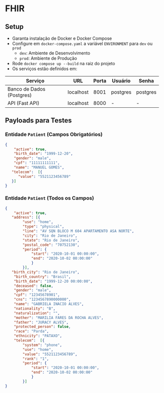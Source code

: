 # FHIR

## Setup

- Garanta instalação de Docker e Docker Compose
- Configure em `docker-compose.yaml` a variável `ENVIRONMENT` para `dev` ou `prod`
   - `dev`: Ambiente de Desenvolvimento
   - `prod`: Ambiente de Produção
- Rode `docker compose up --build` na raiz do projeto
- Os serviços estão definidos em:

|Serviço|URL|Porta|Usuário|Senha|
|--|--|--|--|--|
|Banco de Dados (Postgres) |localhost|8001|postgres|postgres|
|API (Fast API) | localhost|8000|-|-|

## Payloads para Testes

### Entidade `Patient` (Campos Obrigatórios)

```json
{
	"active": true,
	"birth_date": "1999-12-20",
	"gender": "male",
	"cpf": "11111111111",
	"name": "MANUEL GOMES",
   "telecom":  [{
      "value": "5521123456789"
   }]
}
```

### Entidade `Patient` (Todos os Campos)

```json
{
	"active": true,
   "address": [{
    	"use": "home",
    	"type": "physical",
    	"line": "AV SQN BLOCO M 604 APARTAMENTO ASA NORTE",
    	"city": "Rio de Janeiro",
    	"state": "Rio de Janeiro",
    	"postal_code": "70752130",
    	"period": {
    		"start": "2020-10-01 00:00:00",
    		"end": "2020-10-02 00:00:00"
    		}
    	}],
   "birth_city": "Rio de Janeiro",
	"birth_country": "Brasil",
	"birth_date": "1999-12-20 00:00:00",
	"deceased": false,
	"gender": "male",
	"cpf": "12345678901",
	"cns": "1234567890000000",
	"name": "GABRIELA INACIO ALVES",
	"nationality": "B",
	"naturalization": "",
	"mother": "MARILIA FARES DA ROCHA ALVES",
	"father": "JURACY ALVES",
	"protected_person": false,
	"race": "Parda",
	"ethnicity": "PATAXO",
	"telecom":  [{
		"system": "phone",
		"use": "home",
      	"value": "5521123456789",
      	"rank": "1",
      	"period": {
      		"start": "2020-10-01 00:00:00",
    		"end": "2020-10-02 00:00:00"
    		}
    	}]
}
```